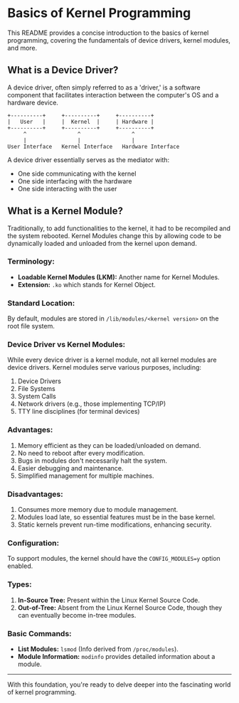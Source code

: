 # Basics of Kernel Programming

This README provides a concise introduction to the basics of kernel programming, covering the fundamentals of device drivers, kernel modules, and more.

## What is a Device Driver?

A device driver, often simply referred to as a 'driver,' is a software component that facilitates interaction between the computer's OS and a hardware device.

```
+----------+     +----------+     +----------+
|   User   |     |  Kernel  |     | Hardware |
+----------+     +----------+     +----------+
     ^                ^                ^
     |                |                |
User Interface   Kernel Interface   Hardware Interface
```



A device driver essentially serves as the mediator with:
- One side communicating with the kernel
- One side interfacing with the hardware
- One side interacting with the user

## What is a Kernel Module?

Traditionally, to add functionalities to the kernel, it had to be recompiled and the system rebooted. Kernel Modules change this by allowing code to be dynamically loaded and unloaded from the kernel upon demand.

### Terminology:
- **Loadable Kernel Modules (LKM):** Another name for Kernel Modules.
- **Extension:** `.ko` which stands for Kernel Object.

### Standard Location:
By default, modules are stored in `/lib/modules/<kernel version>` on the root file system.




### Device Driver vs Kernel Modules:
While every device driver is a kernel module, not all kernel modules are device drivers. Kernel modules serve various purposes, including:
1. Device Drivers
2. File Systems
3. System Calls
4. Network drivers (e.g., those implementing TCP/IP)
5. TTY line disciplines (for terminal devices)

### Advantages:
1. Memory efficient as they can be loaded/unloaded on demand.
2. No need to reboot after every modification.
3. Bugs in modules don't necessarily halt the system.
4. Easier debugging and maintenance.
5. Simplified management for multiple machines.

### Disadvantages:
1. Consumes more memory due to module management.
2. Modules load late, so essential features must be in the base kernel.
3. Static kernels prevent run-time modifications, enhancing security.

### Configuration:
To support modules, the kernel should have the `CONFIG_MODULES=y` option enabled.

### Types:
1. **In-Source Tree:** Present within the Linux Kernel Source Code.
2. **Out-of-Tree:** Absent from the Linux Kernel Source Code, though they can eventually become in-tree modules.

### Basic Commands:
- **List Modules:** `lsmod` (Info derived from `/proc/modules`).
- **Module Information:** `modinfo` provides detailed information about a module.

---

With this foundation, you're ready to delve deeper into the fascinating world of kernel programming.

